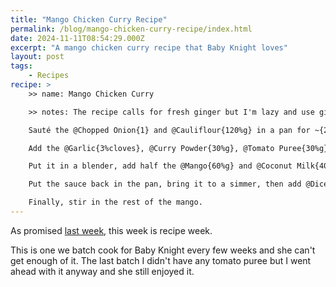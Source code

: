 ```yaml
---
title: "Mango Chicken Curry Recipe"
permalink: /blog/mango-chicken-curry-recipe/index.html
date: 2024-11-11T08:54:29.000Z
excerpt: "A mango chicken curry recipe that Baby Knight loves"
layout: post
tags:
    - Recipes
recipe: >
    >> name: Mango Chicken Curry

    >> notes: The recipe calls for fresh ginger but I'm lazy and use ginger paste instead | The mango can be fresh or frozen, it makes very little difference

    Sauté the @Chopped Onion{1} and @Cauliflour{120%g} in a pan for ~{2-3%minutes} until softened.

    Add the @Garlic{3%cloves}, @Curry Powder{30%g}, @Tomato Puree{30%g}, and @Ginger{15%g} for ~{1-2 minutes} while stirring.

    Put it in a blender, add half the @Mango{60%g} and @Coconut Milk{400%ml}, then blend until smooth.

    Put the sauce back in the pan, bring it to a simmer, then add @Diced Chicken Breast{600%g} and simmer for ~{10-15%minutes} until the chicken is cooked. Stir occasionally.

    Finally, stir in the rest of the mango.
---
```


As promised [last week](https://rknight.me/blog/adding-cooklang-support-to-eleventy-two-ways/), this week is recipe week. 

This is one we batch cook for Baby Knight every few weeks and she can't get enough of it. The last batch I didn't have any tomato puree but I went ahead with it anyway and she still enjoyed it.

